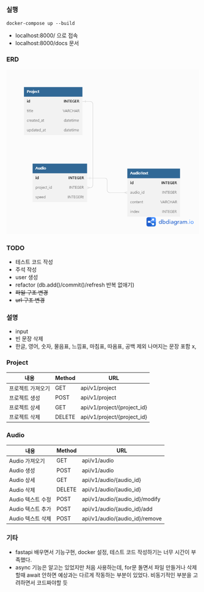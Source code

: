 ###  실행
```
docker-compose up --build
```
- localhost:8000/ 으로 접속
- localhost:8000/docs 문서

### ERD

<img src='/images/ERD.png'>

### TODO
- 테스트 코드 작성
- 주석 작성
- user 생성
- refactor (db.add()/commit()/refresh 반복 없애기)
- ~~파일 구조 변경~~
- ~~url 구조 변경~~

### 설명
- input
- 빈 문장 삭제
- 한글, 영어, 숫자, 물음표, 느낌표, 마침표, 따옴표, 공백 제외 나머지는 문장 포함 x,

### Project

| 내용              | Method | URL                         |
| ----------------- | ------ | --------------------------- |
| 프로젝트 가져오기 | GET    | api/v1/project              |
| 프로젝트 생성     | POST   | api/v1/project              |
| 프로젝트 상세     | GET    | api/v1/project/{project_id} |
| 프로젝트 삭제     | DELETE | api/v1/project/{project_id} |

### Audio

| 내용              | Method | URL                            |
| ----------------- | ------ | ------------------------------ |
| Audio 가져오기    | GET    | api/v1/audio                   |
| Audio 생성        | POST   | api/v1/audio                   |
| Audio 상세        | GET    | api/v1/audio/{audio_id}        |
| Audio 삭제        | DELETE | api/v1/audio/{audio_id}        |
| Audio 텍스트 수정 | POST   | api/v1/audio/{audio_id}/modify |
| Audio 텍스트 추가 | POST   | api/v1/audio/{audio_id}/add    |
| Audio 텍스트 삭제 | POST   | api/v1/audio/{audio_id}/remove |

### 기타 
- fastapi 배우면서 기능구현, docker 설정, 테스트 코드 작성하기는 너무 시간이 부족했다.
- async 기능은 알고는 있었지만 처음 사용하는데, for문 돌면서 파일 만들거나 삭제할때 await 안하면 예상과는 다르게 작동하는 부분이 있었다. 비동기적인 부분을 고려하면서 코드짜야할 듯